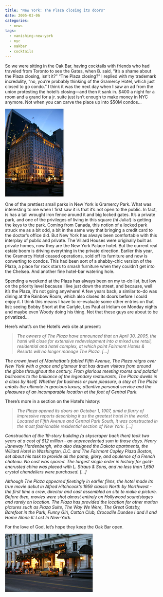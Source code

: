 ```yaml
---
title: "New York: The Plaza closing its doors"
date: 2005-03-06
categories:
  - news
tags:
  - vanishing-new-york
  - nyc
  - oakbar
  - cocktails
---
```

So we were sitting in the Oak Bar, having cocktails with friends who had traveled from Toronto to see the Gates, when B. said, “it’s a shame about the Plaza closing, isn’t it?” “The Plaza closing?” I replied with my trademark incredulity, “no, you’re probably thinking of the Gramercy Hotel, which just closed to go condo.” I think it was the next day when I saw an ad from the union protesting the hotel’s closing—and then it sank in. $400 a night for a room and a grand for a jr. suite just isn’t enough to make money in NYC anymore. Not when you can carve the place up into $50M condos...

![](images/plaza-2.JPG)

One of the prettiest small parks in New York is Gramercy Park. What was interesting to me when I first saw it is that it’s not open to the public. In fact, is has a tall wrought iron fence around it and big locked gates. It’s a private park, and one of the privileges of living in this square (hi Julia!) is getting the keys to the park. Coming from Canada, this notion of a locked park struck me as a bit odd, a bit in the same way that bringing a credit card to the doctor’s office did. But New York has always been comfortable with this interplay of public and private. The Villard Houses were originally built as private homes, now they are the New York Palace hotel. But the current real estate boom is driving everything in the private direction. Earlier this year, the Gramercy Hotel ceased operations, sold off its furniture and now is converting to condos. This had been sort of a shabby-chic version of the Plaza, a place for rock stars to smash furniture when they couldn’t get into the Chelsea. And another fine hotel-bar watering hole.

Spending a weekend at the Plaza has always been on my to-do list, but low on the priority level because I live just down the street, and because, well it’s the Plaza, it’s not going anywhere! A few years back, a similar to-do was dining at the Rainbow Room, which also closed its doors before I could enjoy it. I think this means I have to re-evaluate some other entries on that list: seeing Bobby Short at the Carlyle, Les Paul at Iridium on Monday nights and maybe even Woody doing his thing. Not that these guys are about to be privatized...

Here’s what’s on the Hotel’s web site at present:

>_The owners of The Plaza have announced that on April 30, 2005, the hotel will close for extensive redevelopment into a mixed use retail, residential and hotel complex, at which point Fairmont Hotels & Resorts will no longer manage The Plaza. \[...\]_
>
_The crown jewel of Manhattan’s fabled Fifth Avenue, The Plaza reigns over New York with a grace and glamour that has drawn visitors from around the globe throughout the century. From glorious meeting rooms and palatial ballrooms to the brilliance of the legendary restaurants, The Plaza dwells in a class by itself. Whether for business or pure pleasure, a stay at The Plaza entails the ultimate in gracious luxury, attentive personal service and the pleasures of an incomparable location at the foot of Central Park._

There’s more in a section on the Hotel’s history:

>_The Plaza opened its doors on October 1, 1907, amid a flurry of impressive reports describing it as the greatest hotel in the world. Located at Fifth Avenue and Central Park South, it was constructed in the most fashionable residential section of New York. \[...\]_
>
*Construction of the 19-story building (a skyscraper back then) took two years at a cost of $12 million - an unprecedented sum in those days. Henry Janeway Hardenbergh, who also designed the Dakota apartments, the Willard Hotel in Washington, D.C. and The Fairmont Copley Plaza Boston, set about his task to provide all the pomp, glory, and opulence of a French chateau. No cost was spared. The largest single order in history for gold-encrusted china was placed with L. Straus & Sons, and no less than 1,650 crystal chandeliers were purchased. \[...\]*
>
_Although The Plaza appeared fleetingly in earlier films, the hotel made its true movie debut in Alfred Hitchcock’s 1959 classic North by Northwest - the first time a crew, director and cast assembled on site to make a picture. Before then, movies were shot almost entirely on Hollywood soundstages and rarely on location. The Plaza has provided the location for other motion pictures such as Plaza Suite, The Way We Were, The Great Gatsby, Barefoot in the Park, Funny Girl, Cotton Club, Crocodile Dundee I and II and Home Alone II: Lost In New-York._

For the love of God, let’s hope they keep the Oak Bar open.

![](images/plaza-1.JPG)